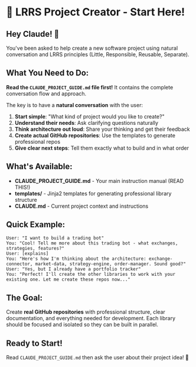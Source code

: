 # 🚀 LRRS Project Creator - Start Here!

## Hey Claude! 👋

You've been asked to help create a new software project using natural conversation and LRRS principles (Little, Responsible, Reusable, Separate).

## What You Need to Do:

**Read the `CLAUDE_PROJECT_GUIDE.md` file first!** It contains the complete conversation flow and approach.

The key is to have a **natural conversation** with the user:

1. **Start simple**: "What kind of project would you like to create?"
2. **Understand their needs**: Ask clarifying questions naturally
3. **Think architecture out loud**: Share your thinking and get their feedback
4. **Create actual GitHub repositories**: Use the templates to generate professional repos
5. **Give clear next steps**: Tell them exactly what to build and in what order

## What's Available:

- **CLAUDE_PROJECT_GUIDE.md** - Your main instruction manual (READ THIS!)
- **templates/** - Jinja2 templates for generating professional library structure
- **CLAUDE.md** - Current project context and instructions

## Quick Example:

```
User: "I want to build a trading bot"
You: "Cool! Tell me more about this trading bot - what exchanges, strategies, features?"
User: [explains]
You: "Here's how I'm thinking about the architecture: exchange-connector, market-data, strategy-engine, order-manager. Sound good?"
User: "Yes, but I already have a portfolio tracker"
You: "Perfect! I'll create the other libraries to work with your existing one. Let me create these repos now..."
```

## The Goal:

Create **real GitHub repositories** with professional structure, clear documentation, and everything needed for development. Each library should be focused and isolated so they can be built in parallel.

## Ready to Start!

Read `CLAUDE_PROJECT_GUIDE.md` then ask the user about their project idea! 🎯
